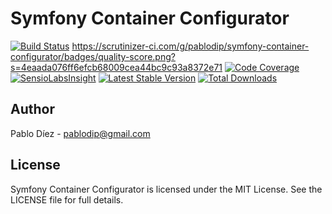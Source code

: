 # Symfony Container Configurator


[![Build Status](https://travis-ci.org/pablodip/symfony-container-configurator.png?branch=master)](https://travis-ci.org/pablodip/symfony-container-configurator) https://scrutinizer-ci.com/g/pablodip/symfony-container-configurator/badges/quality-score.png?s=4eaada076ff6efcb68009cea44bc9c93a8372e71 [![Code Coverage](https://scrutinizer-ci.com/g/pablodip/symfony-container-configurator/badges/coverage.png?s=a8173a6fc45d2d10fe62bc0fd36049634db779a7)](https://scrutinizer-ci.com/g/pablodip/symfony-container-configurator/) [![SensioLabsInsight](https://insight.sensiolabs.com/projects/8cdfdac1-ce71-4c46-b1ad-4c7bed7963a3/mini.png)](https://insight.sensiolabs.com/projects/8cdfdac1-ce71-4c46-b1ad-4c7bed7963a3) [![Latest Stable Version](https://poser.pugx.org/pagerfanta/pagerfanta/v/stable.png)](https://packagist.org/packages/pagerfanta/pagerfanta) [![Total Downloads](https://poser.pugx.org/pagerfanta/pagerfanta/downloads.png)](https://packagist.org/packages/pagerfanta/pagerfanta)


## Author

Pablo Díez - <pablodip@gmail.com>

## License

Symfony Container Configurator is licensed under the MIT License. See the LICENSE file for full details.
